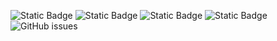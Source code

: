 ![Static Badge](https://img.shields.io/badge/blacklists-60-000000) ![Static Badge](https://img.shields.io/badge/blacklisted-2588392-cc0000) ![Static Badge](https://img.shields.io/badge/whitelisted-2244-00CC00) ![Static Badge](https://img.shields.io/badge/streaming_blacklist-28107-000000) ![GitHub issues](https://img.shields.io/github/issues/fabriziosalmi/blacklists)
